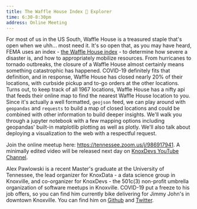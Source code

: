 ```yaml
---
title: The Waffle House Index 🧇 Explorer
time: 6:30-8:30pm
address: Online Meeting
---
```


For most of us in the US South, Waffle House is a treasured staple that's open when we uhh... most need it. It's so open that, as you may have heard, FEMA uses an index - [the Waffle House index](https://www.fema.gov/blog/2011-07-07/news-day-what-do-waffle-houses-have-do-risk-management) - to determine how severe a disaster is, and how to appropriately mobilize resources. From hurricanes to tornado outbreaks, the closure of a Waffle House almost certainly means something catastrophic has happened. COVID-19 definitely fits that definition, and in response, Waffle House has closed nearly 20% of their locations, with curbside pickup and to-go orders at the other locations. Turns out, to keep track of all 1967 locations, Waffle House has a nifty api that feeds their online map to find the nearest Waffle House location to you. Since it's actually a well formatted, `geojson` feed, we can play around with `geopandas` and `requests` to build a map of closed locations and could be combined with other information to build deeper insights. We'll walk you through a jupyter notebook with a few mapping options including geopandas' built-in matplotlib plotting as well as plotly. We'll also talk about deploying a visualization to the web with a respectful request.

Join the online meetup here: <https://tennessee.zoom.us/j/986917941>. A minimally edited video will be released next day on [KnoxDevs YouTube Channel](https://www.youtube.com/knoxdevs).

Alex Pawlowski is a recent Master's graduate at the University of Tennessee, the lead organizer for KnoxData - a data science group in Knoxville, and co-organizer for KnoxDevs - the 501c(3) non-profit umbrella organization of software meetups in Knoxville. COVID-19 put a freeze to his job offers, so you can find him currently bike delivering for Jimmy John's in downtown Knoxville. You can find him on [Github](https://github.com/alexpawlowski) and [Twitter](https://twitter.com/apawlows).
